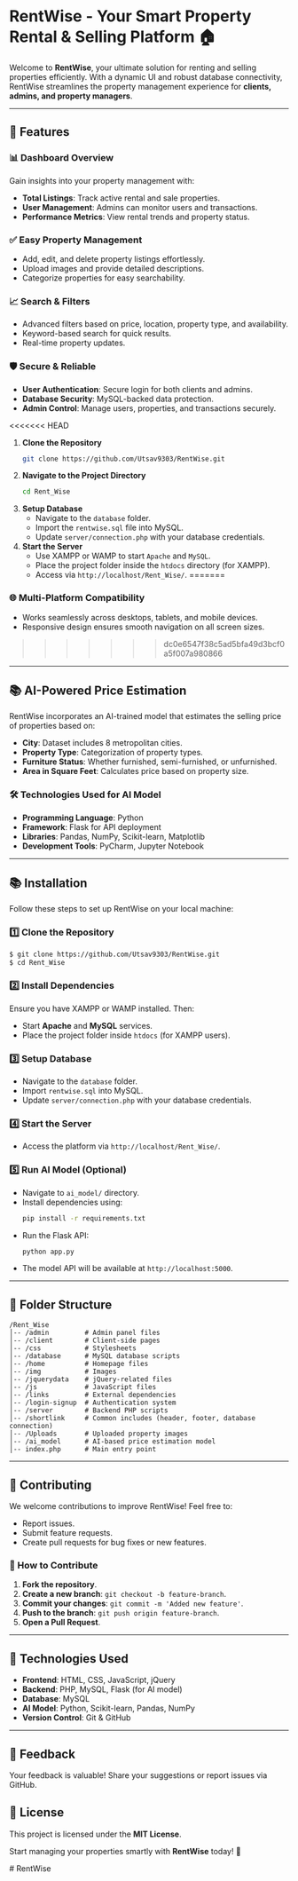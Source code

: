 # RentWise - Your Smart Property Rental & Selling Platform 🏠

Welcome to **RentWise**, your ultimate solution for renting and selling properties efficiently. With a dynamic UI and robust database connectivity, RentWise streamlines the property management experience for **clients, admins, and property managers**.

---

## 🔎 Features

### 📊 Dashboard Overview
Gain insights into your property management with:
- **Total Listings**: Track active rental and sale properties.
- **User Management**: Admins can monitor users and transactions.
- **Performance Metrics**: View rental trends and property status.

### ✅ Easy Property Management
- Add, edit, and delete property listings effortlessly.
- Upload images and provide detailed descriptions.
- Categorize properties for easy searchability.

### 📈 Search & Filters
- Advanced filters based on price, location, property type, and availability.
- Keyword-based search for quick results.
- Real-time property updates.

### 🛡️ Secure & Reliable
- **User Authentication**: Secure login for both clients and admins.
- **Database Security**: MySQL-backed data protection.
- **Admin Control**: Manage users, properties, and transactions securely.

<<<<<<< HEAD
1. **Clone the Repository**
   ```sh
   git clone https://github.com/Utsav9303/RentWise.git
   ```
2. **Navigate to the Project Directory**
   ```sh
   cd Rent_Wise
   ```
3. **Setup Database**
   - Navigate to the `database` folder.
   - Import the `rentwise.sql` file into MySQL.
   - Update `server/connection.php` with your database credentials.
4. **Start the Server**
   - Use XAMPP or WAMP to start `Apache` and `MySQL`.
   - Place the project folder inside the `htdocs` directory (for XAMPP).
   - Access via `http://localhost/Rent_Wise/`.
=======
### 🌐 Multi-Platform Compatibility
- Works seamlessly across desktops, tablets, and mobile devices.
- Responsive design ensures smooth navigation on all screen sizes.
>>>>>>> dc0e6547f38c5ad5bfa49d3bcf0a5f007a980866

---

## 📚 AI-Powered Price Estimation
RentWise incorporates an AI-trained model that estimates the selling price of properties based on:
- **City**: Dataset includes 8 metropolitan cities.
- **Property Type**: Categorization of property types.
- **Furniture Status**: Whether furnished, semi-furnished, or unfurnished.
- **Area in Square Feet**: Calculates price based on property size.

### 🛠️ Technologies Used for AI Model
- **Programming Language**: Python
- **Framework**: Flask for API deployment
- **Libraries**: Pandas, NumPy, Scikit-learn, Matplotlib
- **Development Tools**: PyCharm, Jupyter Notebook

---

## 📚 Installation
Follow these steps to set up RentWise on your local machine:

### 1️⃣ Clone the Repository
```sh
$ git clone https://github.com/Utsav9303/RentWise.git
$ cd Rent_Wise
```

### 2️⃣ Install Dependencies
Ensure you have XAMPP or WAMP installed. Then:

- Start **Apache** and **MySQL** services.
- Place the project folder inside `htdocs` (for XAMPP users).

### 3️⃣ Setup Database
- Navigate to the `database` folder.
- Import `rentwise.sql` into MySQL.
- Update `server/connection.php` with your database credentials.

### 4️⃣ Start the Server
- Access the platform via `http://localhost/Rent_Wise/`.

### 5️⃣ Run AI Model (Optional)
- Navigate to `ai_model/` directory.
- Install dependencies using:
  ```sh
  pip install -r requirements.txt
  ```
- Run the Flask API:
  ```sh
  python app.py
  ```
- The model API will be available at `http://localhost:5000`.

---

## 📂 Folder Structure
```
/Rent_Wise
│-- /admin         # Admin panel files
│-- /client        # Client-side pages
│-- /css           # Stylesheets
│-- /database      # MySQL database scripts
│-- /home          # Homepage files
│-- /img           # Images
│-- /jquerydata    # jQuery-related files
│-- /js            # JavaScript files
│-- /links         # External dependencies
│-- /login-signup  # Authentication system
│-- /server        # Backend PHP scripts
│-- /shortlink     # Common includes (header, footer, database connection)
│-- /Uploads       # Uploaded property images
│-- /ai_model      # AI-based price estimation model
│-- index.php      # Main entry point
```

---

## 📢 Contributing
We welcome contributions to improve RentWise! Feel free to:
- Report issues.
- Submit feature requests.
- Create pull requests for bug fixes or new features.

### 🚀 How to Contribute
1. **Fork the repository**.
2. **Create a new branch**: `git checkout -b feature-branch`.
3. **Commit your changes**: `git commit -m 'Added new feature'`.
4. **Push to the branch**: `git push origin feature-branch`.
5. **Open a Pull Request**.

---

## 🔧 Technologies Used
- **Frontend**: HTML, CSS, JavaScript, jQuery
- **Backend**: PHP, MySQL, Flask (for AI model)
- **Database**: MySQL
- **AI Model**: Python, Scikit-learn, Pandas, NumPy
- **Version Control**: Git & GitHub

---

## 🎤 Feedback
Your feedback is valuable! Share your suggestions or report issues via GitHub.

## 💖 License
This project is licensed under the **MIT License**.

Start managing your properties smartly with **RentWise** today! 🚀

#   R e n t W i s e 
 
 
